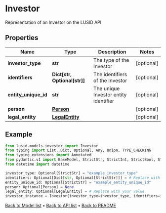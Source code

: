 # Investor

Representation of an Investor on the LUSID API
## Properties
Name | Type | Description | Notes
------------ | ------------- | ------------- | -------------
**investor_type** | **str** | The type of the Investor | [optional] 
**identifiers** | **Dict[str, Optional[str]]** | The identifiers of the Investor | [optional] 
**entity_unique_id** | **str** | The unique Investor entity identifier | [optional] 
**person** | [**Person**](Person.md) |  | [optional] 
**legal_entity** | [**LegalEntity**](LegalEntity.md) |  | [optional] 
## Example

```python
from lusid.models.investor import Investor
from typing import List, Dict, Optional, Any, Union, TYPE_CHECKING
from typing_extensions import Annotated
from pydantic.v1 import BaseModel, StrictStr, StrictInt, StrictBool, StrictFloat, StrictBytes, Field, validator, ValidationError, conlist, constr
from datetime import datetime

investor_type: Optional[StrictStr] = "example_investor_type"
identifiers: Optional[Dict[str, Optional[StrictStr]]] = # Replace with your value
entity_unique_id: Optional[StrictStr] = "example_entity_unique_id"
person: Optional[Person] = None
legal_entity: Optional[LegalEntity] = # Replace with your value
investor_instance = Investor(investor_type=investor_type, identifiers=identifiers, entity_unique_id=entity_unique_id, person=person, legal_entity=legal_entity)

```

[Back to Model list](../README.md#documentation-for-models) &#8226; [Back to API list](../README.md#documentation-for-api-endpoints) &#8226; [Back to README](../README.md)

